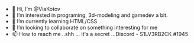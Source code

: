 - 👋 Hi, I’m @ViaKotov
- 👀 I’m interested in programing, 3d-modeling and gamedev a bit.
- 🌱 I’m currently learning HTML/CSS
- 💞️ I’m looking to collaborate on something interesting for me
- 📫 How to reach me ..shh ... it's a secret ...Discord - S1LV3RB2CK #1945

<!---
ViaKotov/ViaKotov is a ✨ special ✨ repository because its `README.md` (this file) appears on your GitHub profile.
You can click the Preview link to take a look at your changes.
--->
